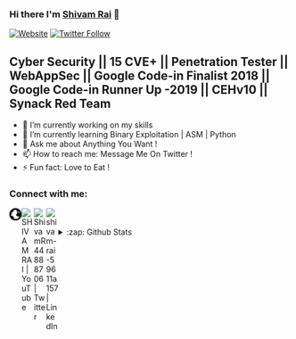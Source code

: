 ### Hi there I'm [Shivam Rai](https://shivamrai2003.github.io/) 👋

[![Website](https://img.shields.io/website?label=shivamrai2003.github.io&style=for-the-badge&url=https://shivamrai2003.github.io/)](https://shivamrai2003.github.io/)
[![Twitter Follow](https://img.shields.io/twitter/follow/shivam24rai?color=1DA1F2&logo=twitter&style=for-the-badge)](https://twitter.com/intent/follow?original_referer=https%3A%2F%2Fgithub.com%2FcodeSTACKr&screen_name=shivam24rai)

## Cyber Security || 15 CVE+ || Penetration Tester || WebAppSec || Google Code-in Finalist 2018 || Google Code-in Runner Up -2019 || CEHv10 || Synack Red Team


- 🔭 I’m currently working on my skills 
- 🌱 I’m currently learning Binary Exploitation | ASM | Python
- 💬 Ask me about Anything You Want !
- 📫 How to reach me: Message Me On Twitter !
- ⚡ Fun fact: Love to Eat !

### Connect with me:

[<img align="left" alt="shivamrai2003.github.io" width="22px" src="https://raw.githubusercontent.com/iconic/open-iconic/master/svg/globe.svg" />](shivamrai2003.github.io)
[<img align="left" alt="SHIVAM RAI | YouTube" width="22px" src="https://cdn.jsdelivr.net/npm/simple-icons@v3/icons/youtube.svg" />](https://www.youtube.com/channel/UC4rMye-fbZtLe1Z3kcWSIAg)
[<img align="left" alt="ShivamR44888706 | Twitter" width="22px" src="https://cdn.jsdelivr.net/npm/simple-icons@v3/icons/twitter.svg" />](https://twitter.com/shivam24rai)
[<img align="left" alt="shivam-rai-59611a157 | LinkedIn" width="22px" src="https://cdn.jsdelivr.net/npm/simple-icons@v3/icons/linkedin.svg" />](https://www.linkedin.com/in/shivam-rai-59611a157)

<br />
<br />

<details>
  <summary>:zap: Github Stats</summary>

  <img align="left" alt="Shivam Rai Github Stats" src="https://github-readme-stats.vercel.app/api?username=ShivamRai2003&count_private=true&show_icons=true&hide_border=true&theme=tokyonight" />

</details>
